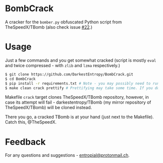# BombCrack
A cracker for the `bomber.py` obfuscated Python script from TheSpeedX/TBomb (also check issue [#22](https://github.com/TheSpeedX/TBomb/issues/22).)

# Usage
Just a few commands and you get somewhat cracked (script is mostly `eval` and twice compressed - with `zlib` and `lzma` respectively.)

```bash
$ git clone https://github.com/DarkestEntropy/BombCrack.git
$ cd BombCrack
$ pip install -r requirements.txt # Note - you may possibly need to run this as root or append --user flag
$ make clean crack prettify # Prettifying may take some time. If you don't want it - remove 'prettify' target
```

Makefile `crack` target clones TheSpeedX/TBomb repository, however, in case its attempt will fail - darkestentropy/TBomb (my mirror repository of TheSpeedX/TBomb) will be cloned instead.

There you go, a cracked TBomb is at your hand (just next to the Makefile).
Catch this, @TheSpeedX.

# Feedback
For any questions and suggestions - [entropial@protonmail.ch](mailto:entropial@protonmail.ch).
